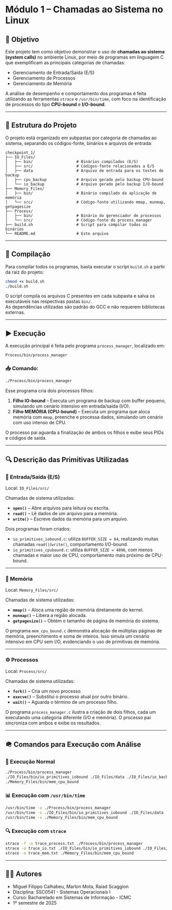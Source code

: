 # Módulo 1 – Chamadas ao Sistema no Linux

## 📌 Objetivo

Este projeto tem como objetivo demonstrar o uso de **chamadas ao sistema (system calls)** no ambiente Linux, por meio de programas em linguagem C que exemplificam as principais categorias de chamadas:

- Gerenciamento de Entrada/Saída (E/S)
- Gerenciamento de Processos
- Gerenciamento de Memória

A análise de desempenho e comportamento dos programas é feita utilizando as ferramentas `strace` e `/usr/bin/time`, com foco na identificação de processos do tipo **CPU-bound** e **I/O-bound**.

---

## 📁 Estrutura do Projeto

O projeto está organizado em subpastas por categoria de chamadas ao sistema, separando os códigos-fonte, binários e arquivos de entrada:

```
checkpoint_1/
├── IO_Files/
│   ├── bin/                   # Binários compilados (E/S)
│   ├── src/                   # Códigos-fonte relacionados a E/S
│   ├── data                   # Arquivo de entrada para os testes de backup
│   ├── cpu_backup             # Arquivo gerado pelo backup CPU-bound
│   └── io_backup              # Arquivo gerado pelo backup I/O-bound
├── Memory_Files/
│   ├── bin/                   # Binário compilado da aplicação de memória
│   └── src/                   # Código-fonte utilizando mmap, munmap, getpagesize
├── Process/
│   ├── bin/                   # Binário do gerenciador de processos
│   └── src/                   # Código-fonte do process_manager
├── build.sh                   # Script para compilar todos os binários
└── README.md                  # Este arquivo
```

---

## 🔧 Compilação

Para compilar todos os programas, basta executar o script `build.sh` a partir da raiz do projeto:

```bash
chmod +x build.sh
./build.sh
```

O script compila os arquivos C presentes em cada subpasta e salva os executáveis nas respectivas pastas `bin/`.\
As dependências utilizadas são padrão do GCC e não requerem bibliotecas externas.

---

## ▶️ Execução

A execução principal é feita pelo programa `process_manager`, localizado em:

```
Process/bin/process_manager
```

### 📥 Comando:

```bash
./Process/bin/process_manager
```

Esse programa cria dois processos filhos:

1. **Filho IO-bound** – Executa um programa de backup com buffer pequeno, simulando um cenário intensivo em entrada/saída (I/O).
2. **Filho MEMÓRIA (CPU-bound)** – Executa um programa que aloca memória com `mmap`, preenche e processa dados, simulando um cenário com uso intenso de CPU.

O processo pai aguarda a finalização de ambos os filhos e exibe seus PIDs e códigos de saída.

---

## 🔍 Descrição das Primitivas Utilizadas

### 📂 Entrada/Saída (E/S)

Local: `IO_Files/src/`

Chamadas de sistema utilizadas:

- **`open()`** – Abre arquivos para leitura ou escrita.
- **`read()`** – Lê dados de um arquivo para a memória.
- **`write()`** – Escreve dados da memória para um arquivo.

Dois programas foram criados:

- `io_primitives_iobound.c`: utiliza `BUFFER_SIZE = 64`, realizando muitas chamadas `read()`/`write()`, comportamento I/O-bound.
- `io_primitives_cpubound.c`: utiliza `BUFFER_SIZE = 4096`, com menos chamadas e maior uso de CPU, comportamento mais próximo de CPU-bound.

---

### 🧠 Memória

Local: `Memory_Files/src/`

Chamadas de sistema utilizadas:

- **`mmap()`** – Aloca uma região de memória diretamente do kernel.
- **`munmap()`** – Libera a região alocada.
- **`getpagesize()`** – Obtém o tamanho de página de memória do sistema.

O programa `mem_cpu_bound.c` demonstra alocação de múltiplas páginas de memória, preenchimento e soma de inteiros. Isso simula um cenário intensivo em CPU sem I/O, evidenciando o uso de primitivas de memória.

---

### ⚙️ Processos

Local: `Process/src/`

Chamadas de sistema utilizadas:

- **`fork()`** – Cria um novo processo.
- **`execve()`** – Substitui o processo atual por outro binário.
- **`wait()`** – Aguarda o término de um processo filho.

O programa `process_manager.c` ilustra a criação de dois filhos, cada um executando uma categoria diferente (I/O e memória). O processo pai sincroniza com ambos e exibe os resultados.

---

## 🪖 Comandos para Execução com Análise

### 🔁 Execução Normal

```bash
./Process/bin/process_manager
./IO_Files/bin/io_primitives_iobound ./IO_Files/data ./IO_Files/io_backup
./Memory_Files/bin/mem_cpu_bound
```

### 📊 Execução com `/usr/bin/time`

```bash
/usr/bin/time -v ./Process/bin/process_manager
/usr/bin/time -v ./IO_Files/bin/io_primitives_iobound ./IO_Files/data ./IO_Files/io_backup
/usr/bin/time -v ./Memory_Files/bin/mem_cpu_bound
```

### 🔍 Execução com `strace`

```bash
strace -f -o trace_process.txt ./Process/bin/process_manager
strace -o trace_io.txt ./IO_Files/bin/io_primitives_iobound ./IO_Files/data ./IO_Files/io_backup
strace -o trace_mem.txt ./Memory_Files/bin/mem_cpu_bound
```

---

## 👨‍💼 Autores

- Miguel Filippo Calhabeu, Marlon Mota, Raiad Scaggion
- Disciplina: SSC0541 - Sistemas Operacionais I
- Curso: Bacharelado em Sistemas de Informação - ICMC
- 1º semestre de 2025
